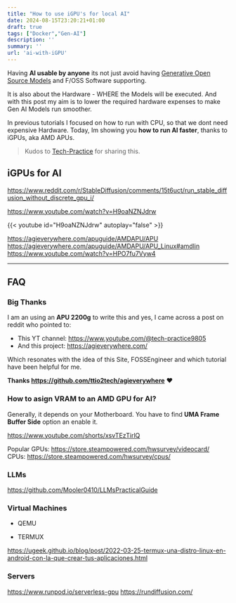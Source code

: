 ```yaml
---
title: "How to use iGPU's for local AI" 
date: 2024-08-15T23:20:21+01:00
draft: true
tags: ["Docker","Gen-AI"]
description: ''
summary: ''
url: 'ai-with-iGPU'
---
```


<!-- Doesn't ROCm support AMD's integrated GPU (APU)? #2216
https://github.com/ROCm/ROCm/issues/2216 -->

Having **AI usable by anyone** its not just avoid having [Generative Open Source Models](https://fossengineer.com/tags/gen-ai/) and F/OSS Software supporting.

It is also about the Hardware - WHERE the Models will be executed. And with this post my aim is to lower the required hardware expenses to make Gen AI Models run smoother.

In previous tutorials I focused on how to run with CPU, so that we dont need expensive Hardware. Today, Im showing you **how to run AI faster**, thanks to iGPUs, aka AMD APUs.

> Kudos to [Tech-Practice]() for sharing this.

## iGPUs for AI

<https://www.reddit.com/r/StableDiffusion/comments/15t6uct/run_stable_diffusion_without_discrete_gpu_i/>

https://www.youtube.com/watch?v=H9oaNZNJdrw

{{< youtube id="H9oaNZNJdrw" autoplay="false" >}}

<https://agieverywhere.com/apuguide/AMDAPU/APU>
<https://agieverywhere.com/apuguide/AMDAPU/APU_Linux#amdlin>
<https://www.youtube.com/watch?v=HPO7fu7Vyw4>

---

## FAQ

### Big Thanks

I am an using an **APU 2200g** to write this and yes, I came across a post on reddit who pointed to:

* This YT channel: <https://www.youtube.com/@tech-practice9805>
* And this project: <https://agieverywhere.com/>

Which resonates with the idea of this Site, FOSSEngineer and which tutorial have been helpful for me.

**Thanks https://github.com/ttio2tech/agieverywhere** ❤️

### How to asign VRAM to an AMD GPU for AI?

Generally, it depends on your Motherboard. You have to find **UMA Frame Buffer Side** option an enable it.

https://www.youtube.com/shorts/xsvTEzTirlQ

Popular GPUs: <https://store.steampowered.com/hwsurvey/videocard/>
CPUs: <https://store.steampowered.com/hwsurvey/cpus/>

### LLMs

<https://github.com/Mooler0410/LLMsPracticalGuide>


<!-- ### What can I use to run BIG AI Models?

* RunPOD
* MassedCompute -->

### Virtual Machines

* QEMU


* TERMUX

https://ugeek.github.io/blog/post/2022-03-25-termux-una-distro-linux-en-android-con-la-que-crear-tus-aplicaciones.html


### Servers

https://www.runpod.io/serverless-gpu
https://rundiffusion.com/